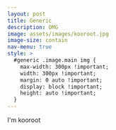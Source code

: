```yaml
---
layout: post
title: Generic
description: OMG
image: assets/images/kooroot.jpg
image-size: contain
nav-menu: true
style: >
  #generic .image.main img {
    max-width: 300px !important;
    width: 300px !important;
    margin: 0 auto !important;
    display: block !important;
    height: auto !important;
  }
---
```


I'm kooroot